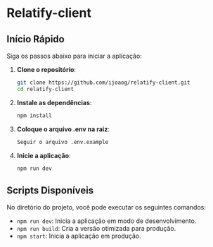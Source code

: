 # Relatify-client

## Início Rápido

Siga os passos abaixo para iniciar a aplicação:

1. **Clone o repositório**:

   ```bash
   git clone https://github.com/ijoaog/relatify-client.git
   cd relatify-client
   ```

2. **Instale as dependências**:

   ```bash
   npm install
   ```

3. **Coloque o arquivo .env na raiz**:

   ```bash
   Seguir o arquivo .env.example
   
   ```

4. **Inicie a aplicação**:

   ```bash
   npm run dev
   ```

## Scripts Disponíveis

No diretório do projeto, você pode executar os seguintes comandos:

- `npm run dev`: Inicia a aplicação em modo de desenvolvimento.
- `npm run build`: Cria a versão otimizada para produção.
- `npm start`: Inicia a aplicação em produção.